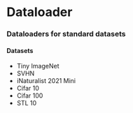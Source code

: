 # Dataloader
### Dataloaders for standard datasets

#### Datasets
- Tiny ImageNet
- SVHN
- iNaturalist 2021 Mini
- Cifar 10
- Cifar 100
- STL 10
